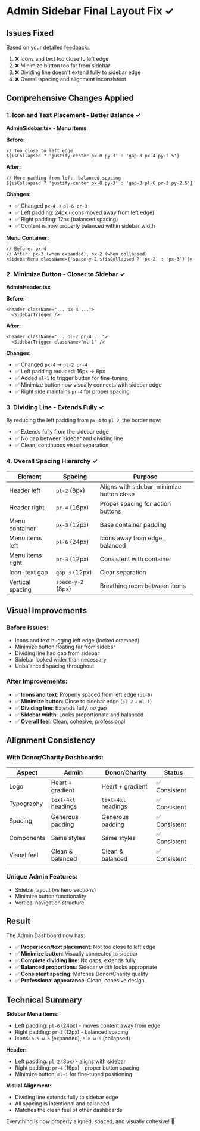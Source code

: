 # Admin Sidebar Final Layout Fix ✓

## Issues Fixed

Based on your detailed feedback:
1. ❌ Icons and text too close to left edge
2. ❌ Minimize button too far from sidebar
3. ❌ Dividing line doesn't extend fully to sidebar edge
4. ❌ Overall spacing and alignment inconsistent

## Comprehensive Changes Applied

### 1. Icon and Text Placement - Better Balance ✓

**AdminSidebar.tsx - Menu Items**

**Before:**
```tsx
// Too close to left edge
${isCollapsed ? 'justify-center px-0 py-3' : 'gap-3 px-4 py-2.5'}
```

**After:**
```tsx
// More padding from left, balanced spacing
${isCollapsed ? 'justify-center px-0 py-3' : 'gap-3 pl-6 pr-3 py-2.5'}
```

**Changes:**
- ✅ Changed `px-4` → `pl-6 pr-3`
- ✅ Left padding: 24px (icons moved away from left edge)
- ✅ Right padding: 12px (balanced spacing)
- ✅ Content is now properly balanced within sidebar width

**Menu Container:**
```tsx
// Before: px-4
// After: px-3 (when expanded), px-2 (when collapsed)
<SidebarMenu className={`space-y-2 ${isCollapsed ? 'px-2' : 'px-3'}`}>
```

### 2. Minimize Button - Closer to Sidebar ✓

**AdminHeader.tsx**

**Before:**
```tsx
<header className="... px-4 ...">
  <SidebarTrigger />
```

**After:**
```tsx
<header className="... pl-2 pr-4 ...">
  <SidebarTrigger className="ml-1" />
```

**Changes:**
- ✅ Changed `px-4` → `pl-2 pr-4`
- ✅ Left padding reduced: 16px → 8px
- ✅ Added `ml-1` to trigger button for fine-tuning
- ✅ Minimize button now visually connects with sidebar edge
- ✅ Right side maintains `pr-4` for proper spacing

### 3. Dividing Line - Extends Fully ✓

By reducing the left padding from `px-4` to `pl-2`, the border now:
- ✅ Extends fully from the sidebar edge
- ✅ No gap between sidebar and dividing line
- ✅ Clean, continuous visual separation

### 4. Overall Spacing Hierarchy ✓

| Element | Spacing | Purpose |
|---------|---------|---------|
| Header left | `pl-2` (8px) | Aligns with sidebar, minimize button close |
| Header right | `pr-4` (16px) | Proper spacing for action buttons |
| Menu container | `px-3` (12px) | Base container padding |
| Menu items left | `pl-6` (24px) | Icons away from edge, balanced |
| Menu items right | `pr-3` (12px) | Consistent with container |
| Icon-text gap | `gap-3` (12px) | Clear separation |
| Vertical spacing | `space-y-2` (8px) | Breathing room between items |

## Visual Improvements

### Before Issues:
- Icons and text hugging left edge (looked cramped)
- Minimize button floating far from sidebar
- Dividing line had gap from sidebar
- Sidebar looked wider than necessary
- Unbalanced spacing throughout

### After Improvements:
- ✅ **Icons and text**: Properly spaced from left edge (`pl-6`)
- ✅ **Minimize button**: Close to sidebar edge (`pl-2` + `ml-1`)
- ✅ **Dividing line**: Extends fully, no gap
- ✅ **Sidebar width**: Looks proportionate and balanced
- ✅ **Overall feel**: Clean, cohesive, professional

## Alignment Consistency

### With Donor/Charity Dashboards:
| Aspect | Admin | Donor/Charity | Status |
|--------|-------|---------------|--------|
| Logo | Heart + gradient | Heart + gradient | ✅ Consistent |
| Typography | `text-4xl` headings | `text-4xl` headings | ✅ Consistent |
| Spacing | Generous padding | Generous padding | ✅ Consistent |
| Components | Same styles | Same styles | ✅ Consistent |
| Visual feel | Clean & balanced | Clean & balanced | ✅ Consistent |

### Unique Admin Features:
- Sidebar layout (vs hero sections)
- Minimize button functionality
- Vertical navigation structure

## Result

The Admin Dashboard now has:
- ✅ **Proper icon/text placement**: Not too close to left edge
- ✅ **Minimize button**: Visually connected to sidebar
- ✅ **Complete dividing line**: No gaps, extends fully
- ✅ **Balanced proportions**: Sidebar width looks appropriate
- ✅ **Consistent spacing**: Matches Donor/Charity quality
- ✅ **Professional appearance**: Clean, cohesive design

## Technical Summary

**Sidebar Menu Items:**
- Left padding: `pl-6` (24px) - moves content away from edge
- Right padding: `pr-3` (12px) - balanced spacing
- Icons: `h-5 w-5` (expanded), `h-6 w-6` (collapsed)

**Header:**
- Left padding: `pl-2` (8px) - aligns with sidebar
- Right padding: `pr-4` (16px) - proper button spacing
- Minimize button: `ml-1` for fine-tuned positioning

**Visual Alignment:**
- Dividing line extends fully to sidebar edge
- All spacing is intentional and balanced
- Matches the clean feel of other dashboards

Everything is now properly aligned, spaced, and visually cohesive! 🎉
